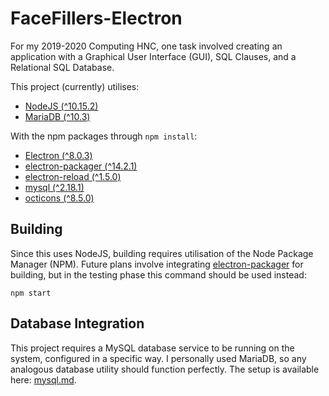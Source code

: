 # FaceFillers-Electron

For my 2019-2020 Computing HNC, one task involved creating an application with a Graphical User Interface (GUI), SQL Clauses, and a Relational SQL Database.

This project (currently) utilises:

- [NodeJS (^10.15.2)](https://github.com/nodejs/node)
- [MariaDB (^10.3)](https://mariadb.com/downloads)

With the npm packages through `npm install`:

- [Electron (^8.0.3)](https://www.npmjs.com/package/electron)
- [electron-packager (^14.2.1)](https://www.npmjs.com/package/electron-packager)
- [electron-reload (^1.5.0)](https://www.npmjs.com/package/electron-reload)
- [mysql (^2.18.1)](https://www.npmjs.com/package/mysql)
- [octicons (^8.5.0)](https://www.npmjs.com/package/@primer/octicons)

## Building

Since this uses NodeJS, building requires utilisation of the Node Package Manager (NPM). Future plans involve integrating [electron-packager](https://github.com/electron/electron-packager) for building, but in the testing phase this command should be used instead:

```shell
npm start
```

## Database Integration

This project requires a MySQL database service to be running on the system, configured in a specific way. I personally used MariaDB, so any analogous database utility should function perfectly. The setup is available here: [mysql.md](mysql.md).
